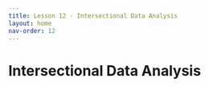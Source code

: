 ```yaml
---
title: Lesson 12 - Intersectional Data Analysis
layout: home
nav-order: 12
---
```


# Intersectional Data Analysis